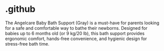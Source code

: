 # .github
The Angelcare Baby Bath Support (Gray) is a must-have for parents looking for a safe and comfortable way to bathe their newborns. Designed for babies up to 6 months old (or 9 kg/20 lb), this bath support provides ergonomic comfort, hands-free convenience, and hygienic design for stress-free bath time.

